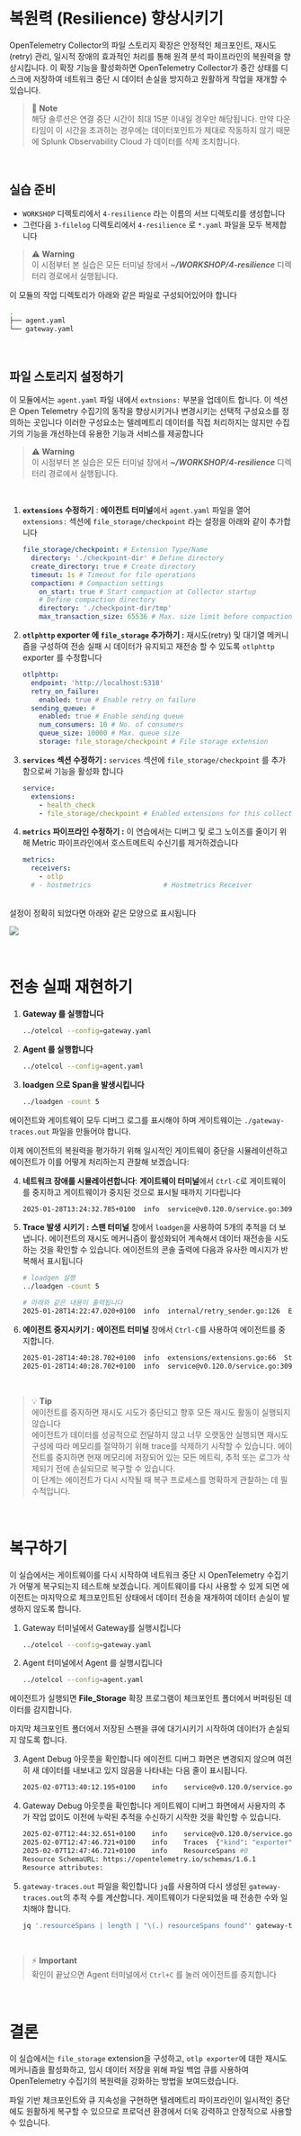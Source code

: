 # 복원력 (Resilience) 향상시키기

OpenTelemetry Collector의 파일 스토리지 확장은 안정적인 체크포인트, 재시도(retry) 관리, 일시적 장애의 효과적인 처리를 통해 원격 분석 파이프라인의 복원력을 향상시킵니다.
이 확장 기능을 활성화하면 OpenTelemetry Collector가 중간 상태를 디스크에 저장하여 네트워크 중단 시 데이터 손실을 방지하고 원활하게 작업을 재개할 수 있습니다.

> 📝 **Note** <br>
> 해당 솔루션은 연결 중단 시간이 최대 15분 이내일 경우만 해당됩니다. 만약 다운타임이 이 시간을 초과하는 경우에는 데이터포인트가 제대로 작동하지 않기 때문에 Splunk Observability Cloud 가 데이터를 삭제 조치합니다.

<br>

## 실습 준비

- `WORKSHOP` 디렉토리에서 `4-resilience` 라는 이름의 서브 디렉토리를 생성합니다
- 그런다음 `3-filelog` 디렉토리에서 `4-resilience` 로 `*.yaml` 파일을 모두 복제합니다
  <br>

> ⚠️ **Warning** <br>
> 이 시점부터 본 실습은 모든 터미널 창에서 **_~/WORKSHOP/4-resilience_** 디렉터리 경로에서 실행됩니다.

이 모듈의 작업 디렉토리가 아래와 같은 파일로 구성되어있어야 합니다

```bash
.
├── agent.yaml
└── gateway.yaml
```

<br>

## 파일 스토리지 설정하기

이 모듈에서는 `agent.yaml` 파일 내에서 `extnsions:` 부분을 업데이트 합니다. 이 섹션은 Open Telemetry 수집기의 동작을 향상시키거나 변경시키는 선택적 구성요소를 정의하는 곳입니다
이러한 구성요소는 텔레메트리 데이터를 직접 처리하지는 않지만 수집기의 기능을 개선하는데 유용한 기능과 서비스를 제공합니다
<br>

> ⚠️ **Warning** <br>
> 이 시점부터 본 실습은 모든 터미널 창에서 **_~/WORKSHOP/4-resilience_** 디렉터리 경로에서 실행됩니다.

<br>

1. **`extensions` 수정하기** : **에이전트 터미널**에서 `agent.yaml` 파일을 열어 `extensions:` 섹션에 `file_storage/checkpoint` 라는 설정을 아래와 같이 추가합니다

   ```yaml
   file_storage/checkpoint: # Extension Type/Name
     directory: './checkpoint-dir' # Define directory
     create_directory: true # Create directory
     timeout: 1s # Timeout for file operations
     compaction: # Compaction settings
       on_start: true # Start compaction at Collector startup
       # Define compaction directory
       directory: './checkpoint-dir/tmp'
       max_transaction_size: 65536 # Max. size limit before compaction occurs
   ```

2. **`otlphttp` exporter 에 `file_storage` 추가하기 :** 재시도(retry) 및 대기열 메커니즘을 구성하여 전송 실패 시 데이터가 유지되고 재전송 할 수 있도록 `otlphttp` exporter 를 수정합니다

   ```yaml
   otlphttp:
     endpoint: 'http://localhost:5318'
     retry_on_failure:
       enabled: true # Enable retry on failure
     sending_queue: #
       enabled: true # Enable sending queue
       num_consumers: 10 # No. of consumers
       queue_size: 10000 # Max. queue size
       storage: file_storage/checkpoint # File storage extension
   ```

3. **`services` 섹션 수정하기 :** `services` 섹션에 `file_storage/checkpoint` 를 추가함으로써 기능을 활성화 합니다

   ```yaml
   service:
     extensions:
       - health_check
       - file_storage/checkpoint # Enabled extensions for this collector
   ```

4. **`metrics` 파이프라인 수정하기 :** 이 연습에서는 디버그 및 로그 노이즈를 줄이기 위해 Metric 파이프라인에서 호스트메트릭 수신기를 제거하겠습니다

   ```yaml
   metrics:
     receivers:
       - otlp
     # - hostmetrics                  # Hostmetrics Receiver
   ```

<br>
설정이 정확히 되었다면 아래와 같은 모양으로 표시됩니다

![](../../images/3-advancedConfig/3-4-filestorage.jpg)

<br>

# 전송 실패 재현하기

1. **Gateway 를 실행합니다**

   ```bash
   ../otelcol --config=gateway.yaml
   ```

2. **Agent 를 실행합니다**

   ```bash
   ../otelcol --config=agent.yaml
   ```

3. **loadgen 으로 Span을 발생시킵니다**

   ```bash
   ../loadgen -count 5
   ```

에이전트와 게이트웨이 모두 디버그 로그를 표시해야 하며 게이트웨이는 `./gateway-traces.out` 파일을 만들어야 합니다.

이제 에이전트의 복원력을 평가하기 위해 일시적인 게이트웨이 중단을 시뮬레이션하고 에이전트가 이를 어떻게 처리하는지 관찰해 보겠습니다:

4. **네트워크 장애를 시뮬레이션합니다**: **게이트웨이 터미널**에서 `Ctrl-C`로 게이트웨이를 중지하고 게이트웨이가 중지된 것으로 표시될 때까지 기다립니다

   ```bash
   2025-01-28T13:24:32.785+0100  info  service@v0.120.0/service.go:309  Shutdown complete.
   ```

5. **Trace 발생 시키기 :** **스팬 터미널** 창에서 `loadgen`을 사용하여 5개의 추적을 더 보냅니다.
   에이전트의 재시도 메커니즘이 활성화되어 계속해서 데이터 재전송을 시도하는 것을 확인할 수 있습니다. 에이전트의 콘솔 출력에 다음과 유사한 메시지가 반복해서 표시됩니다

   ```bash
   # loadgen 실행
   ../loadgen -count 5

   # 아래와 같은 내용이 출력됩니다
   2025-01-28T14:22:47.020+0100  info  internal/retry_sender.go:126  Exporting failed. Will retry the request after interval.  {"kind": "exporter", "data_type": "traces", "name": "otlphttp", "error": "failed to make an HTTP request: Post \"http://localhost:5318/v1/traces\": dial tcp 127.0.0.1:5318: connect: connection refused", "interval": "9.471474933s"}
   ```

6. **에이전트 중지시키기 :** **에이전트 터미널** 창에서 `Ctrl-C`를 사용하여 에이전트를 중지합니다.

   ```bash
   2025-01-28T14:40:28.702+0100  info  extensions/extensions.go:66  Stopping extensions...
   2025-01-28T14:40:28.702+0100  info  service@v0.120.0/service.go:309  Shutdown complete.
   ```

   <br>

> 💡 **Tip** <br>
> 에이전트를 중지하면 재시도 시도가 중단되고 향후 모든 재시도 활동이 실행되지 않습니다 <br>
> 에이전트가 데이터를 성공적으로 전달하지 않고 너무 오랫동안 실행되면 재시도 구성에 따라 메모리를 절약하기 위해 trace를 삭제하기 시작할 수 있습니다. 에이전트를 중지하면 현재 메모리에 저장되어 있는 모든 메트릭, 추적 또는 로그가 삭제되기 전에 손실되므로 복구할 수 있습니다. <br>
> 이 단계는 에이전트가 다시 시작될 때 복구 프로세스를 명확하게 관찰하는 데 필수적입니다.

<br>

# 복구하기

이 실습에서는 게이트웨이를 다시 시작하여 네트워크 중단 시 OpenTelemetry 수집기가 어떻게 복구되는지 테스트해 보겠습니다. 게이트웨이를 다시 사용할 수 있게 되면 에이전트는 마지막으로 체크포인트된 상태에서 데이터 전송을 재개하여 데이터 손실이 발생하지 않도록 합니다.

1. Gateway 터미널에서 Gateway를 실행시킵니다

   ```bash
   ../otelcol --config=gateway.yaml
   ```

2. Agent 터미널에서 Agent 를 실행시킵니다

   ```bash
   ../otelcol --config=agent.yaml
   ```

에이전트가 실행되면 **File_Storage** 확장 프로그램이 체크포인트 폴더에서 버퍼링된 데이터를 감지합니다.

마지막 체크포인트 폴더에서 저장된 스팬을 큐에 대기시키기 시작하여 데이터가 손실되지 않도록 합니다.

3. Agent Debug 아웃풋을 확인합니다
   에이전트 디버그 화면은 변경되지 않으며 여전히 새 데이터를 내보내고 있지 않음을 나타내는 다음 줄이 표시됩니다.

   ```bash
   2025-02-07T13:40:12.195+0100    info    service@v0.120.0/service.go:253 Everything is ready. Begin running and processing data.
   ```

4. Gateway Debug 아웃풋을 확인합니다
   게이트웨이 디버그 화면에서 사용자의 추가 작업 없이도 이전에 누락된 추적을 수신하기 시작한 것을 확인할 수 있습니다.

   ```bash
   2025-02-07T12:44:32.651+0100    info    service@v0.120.0/service.go:253 Everything is ready. Begin running and processing data.
   2025-02-07T12:47:46.721+0100    info    Traces  {"kind": "exporter", "data_type": "traces", "name": "debug", "resource spans": 4, "spans": 4}
   2025-02-07T12:47:46.721+0100    info    ResourceSpans #0
   Resource SchemaURL: https://opentelemetry.io/schemas/1.6.1
   Resource attributes:
   ```

5. `gateway-traces.out` 파일을 확인합니다
   `jq`를 사용하여 다시 생성된 `gateway-traces.out`의 추적 수를 계산합니다. 게이트웨이가 다운되었을 때 전송한 수와 일치해야 합니다.

   ```bash
   jq '.resourceSpans | length | "\(.) resourceSpans found"' gateway-traces.out
   ```

      <br>

> ⚡ **Important** <br>
> 확인이 끝났으면 Agent 터미널에서 `Ctrl+C` 를 눌러 에이전트를 중지합니다

<br>

# 결론

이 실습에서는 `file_storage` extension을 구성하고, `otlp exporter`에 대한 재시도 메커니즘을 활성화하고, 임시 데이터 저장을 위해 파일 백업 큐를 사용하여 OpenTelemetry 수집기의 복원력을 강화하는 방법을 보여드렸습니다.

파일 기반 체크포인트와 큐 지속성을 구현하면 텔레메트리 파이프라인이 일시적인 중단에도 원활하게 복구할 수 있으므로 프로덕션 환경에서 더욱 강력하고 안정적으로 사용할 수 있습니다.
